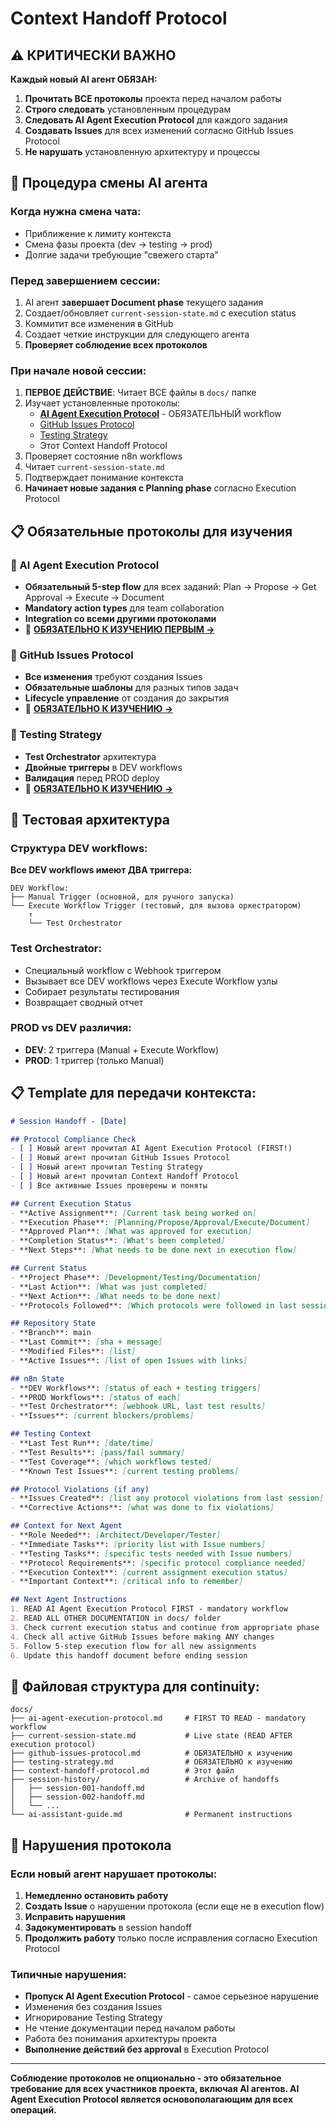 # Context Handoff Protocol

## ⚠️ КРИТИЧЕСКИ ВАЖНО

**Каждый новый AI агент ОБЯЗАН:**
1. **Прочитать ВСЕ протоколы** проекта перед началом работы
2. **Строго следовать** установленным процедурам
3. **Следовать AI Agent Execution Protocol** для каждого задания
4. **Создавать Issues** для всех изменений согласно GitHub Issues Protocol
5. **Не нарушать** установленную архитектуру и процессы

## 🔄 Процедура смены AI агента

### Когда нужна смена чата:
- Приближение к лимиту контекста
- Смена фазы проекта (dev → testing → prod)
- Долгие задачи требующие "свежего старта"

### Перед завершением сессии:
1. AI агент **завершает Document phase** текущего задания
2. Создает/обновляет `current-session-state.md` с execution status
3. Коммитит все изменения в GitHub
4. Создает четкие инструкции для следующего агента
5. **Проверяет соблюдение всех протоколов**

### При начале новой сессии:
1. **ПЕРВОЕ ДЕЙСТВИЕ**: Читает ВСЕ файлы в `docs/` папке
2. Изучает установленные протоколы:
   - **[AI Agent Execution Protocol](ai-agent-execution-protocol.md)** - ОБЯЗАТЕЛЬНЫЙ workflow
   - [GitHub Issues Protocol](github-issues-protocol.md) 
   - [Testing Strategy](testing-strategy.md)
   - Этот Context Handoff Protocol
3. Проверяет состояние n8n workflows
4. Читает `current-session-state.md`
5. Подтверждает понимание контекста
6. **Начинает новые задания с Planning phase** согласно Execution Protocol

## 📋 Обязательные протоколы для изучения

### 🤖 AI Agent Execution Protocol
- **Обязательный 5-step flow** для всех заданий: Plan → Propose → Get Approval → Execute → Document
- **Mandatory action types** для team collaboration
- **Integration со всеми другими протоколами**
- 📖 **[ОБЯЗАТЕЛЬНО К ИЗУЧЕНИЮ ПЕРВЫМ →](ai-agent-execution-protocol.md)**

### 🎫 GitHub Issues Protocol
- **Все изменения** требуют создания Issues
- **Обязательные шаблоны** для разных типов задач
- **Lifecycle управление** от создания до закрытия
- 📖 **[ОБЯЗАТЕЛЬНО К ИЗУЧЕНИЮ →](github-issues-protocol.md)**

### 🧪 Testing Strategy  
- **Test Orchestrator** архитектура
- **Двойные триггеры** в DEV workflows
- **Валидация** перед PROD deploy
- 📖 **[ОБЯЗАТЕЛЬНО К ИЗУЧЕНИЮ →](testing-strategy.md)**

## 🧪 Тестовая архитектура

### Структура DEV workflows:
**Все DEV workflows имеют ДВА триггера:**
```
DEV Workflow:
├── Manual Trigger (основной, для ручного запуска)
└── Execute Workflow Trigger (тестовый, для вызова оркестратором)
    ↑
    └── Test Orchestrator
```

### Test Orchestrator:
- Специальный workflow с Webhook триггером
- Вызывает все DEV workflows через Execute Workflow узлы
- Собирает результаты тестирования
- Возвращает сводный отчет

### PROD vs DEV различия:
- **DEV**: 2 триггера (Manual + Execute Workflow)
- **PROD**: 1 триггер (только Manual)

## 📋 Template для передачи контекста:

```markdown
# Session Handoff - [Date]

## Protocol Compliance Check
- [ ] Новый агент прочитал AI Agent Execution Protocol (FIRST!)
- [ ] Новый агент прочитал GitHub Issues Protocol
- [ ] Новый агент прочитал Testing Strategy  
- [ ] Новый агент прочитал Context Handoff Protocol
- [ ] Все активные Issues проверены и поняты

## Current Execution Status
- **Active Assignment**: [Current task being worked on]
- **Execution Phase**: [Planning/Propose/Approval/Execute/Document]
- **Approved Plan**: [What was approved for execution]
- **Completion Status**: [What's been completed]
- **Next Steps**: [What needs to be done next in execution flow]

## Current Status
- **Project Phase**: [Development/Testing/Documentation]
- **Last Action**: [What was just completed]
- **Next Action**: [What needs to be done next]
- **Protocols Followed**: [Which protocols were followed in last session]

## Repository State
- **Branch**: main
- **Last Commit**: [sha + message]
- **Modified Files**: [list]
- **Active Issues**: [list of open Issues with links]

## n8n State  
- **DEV Workflows**: [status of each + testing triggers]
- **PROD Workflows**: [status of each]
- **Test Orchestrator**: [webhook URL, last test results]
- **Issues**: [current blockers/problems]

## Testing Context
- **Last Test Run**: [date/time]
- **Test Results**: [pass/fail summary]
- **Test Coverage**: [which workflows tested]
- **Known Test Issues**: [current testing problems]

## Protocol Violations (if any)
- **Issues Created**: [list any protocol violations from last session]
- **Corrective Actions**: [what was done to fix violations]

## Context for Next Agent
- **Role Needed**: [Architect/Developer/Tester]
- **Immediate Tasks**: [priority list with Issue numbers]
- **Testing Tasks**: [specific tests needed with Issue numbers]
- **Protocol Requirements**: [specific protocol compliance needed]
- **Execution Context**: [current assignment execution status]
- **Important Context**: [critical info to remember]

## Next Agent Instructions
1. READ AI Agent Execution Protocol FIRST - mandatory workflow
2. READ ALL OTHER DOCUMENTATION in docs/ folder  
3. Check current execution status and continue from appropriate phase
4. Check all active GitHub Issues before making ANY changes
5. Follow 5-step execution flow for all new assignments
6. Update this handoff document before ending session
```

## 📁 Файловая структура для continuity:

```
docs/
├── ai-agent-execution-protocol.md     # FIRST TO READ - mandatory workflow
├── current-session-state.md           # Live state (READ AFTER execution protocol)
├── github-issues-protocol.md          # ОБЯЗАТЕЛЬНО к изучению
├── testing-strategy.md                # ОБЯЗАТЕЛЬНО к изучению  
├── context-handoff-protocol.md        # Этот файл
├── session-history/                   # Archive of handoffs
│   ├── session-001-handoff.md
│   ├── session-002-handoff.md
│   └── ...
└── ai-assistant-guide.md              # Permanent instructions
```

## 🚨 Нарушения протокола

### Если новый агент нарушает протоколы:
1. **Немедленно остановить работу**
2. **Создать Issue** о нарушении протокола (если еще не в execution flow)
3. **Исправить нарушения** 
4. **Задокументировать** в session handoff
5. **Продолжить работу** только после исправления согласно Execution Protocol

### Типичные нарушения:
- **Пропуск AI Agent Execution Protocol** - самое серьезное нарушение
- Изменения без создания Issues
- Игнорирование Testing Strategy
- Не чтение документации перед началом работы
- Работа без понимания архитектуры проекта
- **Выполнение действий без approval** в Execution Protocol

---

**Соблюдение протоколов не опционально - это обязательное требование для всех участников проекта, включая AI агентов. AI Agent Execution Protocol является основополагающим для всех операций.**
